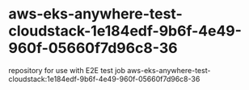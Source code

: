 # aws-eks-anywhere-test-cloudstack-1e184edf-9b6f-4e49-960f-05660f7d96c8-36
repository for use with E2E test job aws-eks-anywhere-test-cloudstack:1e184edf-9b6f-4e49-960f-05660f7d96c8-36
